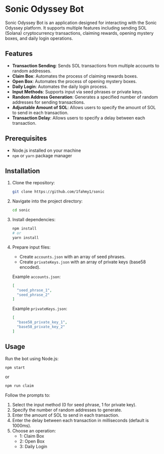 # Sonic Odyssey Bot

Sonic Odyssey Bot is an application designed for interacting with the Sonic Odyssey platform. It supports multiple features including sending SOL (Solana) cryptocurrency transactions, claiming rewards, opening mystery boxes, and daily login operations.

## Features

- **Transaction Sending**: Sends SOL transactions from multiple accounts to random addresses.
- **Claim Box**: Automates the process of claiming rewards boxes.
- **Open Box**: Automates the process of opening mystery boxes.
- **Daily Login**: Automates the daily login process.
- **Input Methods**: Supports input via seed phrases or private keys.
- **Random Address Generation**: Generates a specified number of random addresses for sending transactions.
- **Adjustable Amount of SOL**: Allows users to specify the amount of SOL to send in each transaction.
- **Transaction Delay**: Allows users to specify a delay between each transaction.

## Prerequisites

- Node.js installed on your machine
- `npm` or `yarn` package manager

## Installation

1. Clone the repository:

   ```bash
   git clone https://github.com/1fahmy1/sonic
   ```

2. Navigate into the project directory:

   ```bash
   cd sonic
   ```

3. Install dependencies:

   ```bash
   npm install
   # or
   yarn install
   ```

4. Prepare input files:

   - Create `accounts.json` with an array of seed phrases.
   - Create `privateKeys.json` with an array of private keys (base58 encoded).

   Example `accounts.json`:
   ```json
   [
     "seed_phrase_1",
     "seed_phrase_2"
   ]
   ```

   Example `privateKeys.json`:
   ```json
   [
     "base58_private_key_1",
     "base58_private_key_2"
   ]
   ```

## Usage

Run the bot using Node.js:

```bash
npm start
```

or

```bash
npm run claim
```

Follow the prompts to:

1. Select the input method (0 for seed phrase, 1 for private key).
2. Specify the number of random addresses to generate.
3. Enter the amount of SOL to send in each transaction.
4. Enter the delay between each transaction in milliseconds (default is 1000ms).
5. Choose an operation:
   - 1: Claim Box
   - 2: Open Box
   - 3: Daily Login

